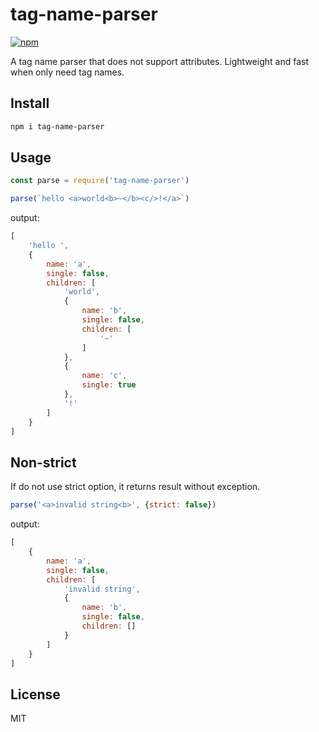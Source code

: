 # tag-name-parser

[![npm](https://img.shields.io/npm/v/tag-name-parser.svg?style=flat-square)](https://www.npmjs.com/package/tag-name-parser)

A tag name parser that does not support attributes. Lightweight and fast when only need tag names.

## Install
```sh
npm i tag-name-parser
```

## Usage
```js
const parse = require('tag-name-parser')

parse(`hello <a>world<b>~</b><c/>!</a>`)
```
output:
```js
[
    'hello ',
    {
        name: 'a',
        single: false,
        children: [
            'world',
            {
                name: 'b',
                single: false,
                children: [
                    '~'
                ]
            },
            {
                name: 'c',
                single: true
            },
            '!'
        ]
    }
]
```

## Non-strict
If do not use strict option, it returns result without exception.
```js
parse('<a>invalid string<b>', {strict: false})
```
output:
```js
[
    {
        name: 'a',
        single: false,
        children: [
            'invalid string',
            {
                name: 'b',
                single: false,
                children: []
            }
        ]
    }
]
```

## License
MIT
